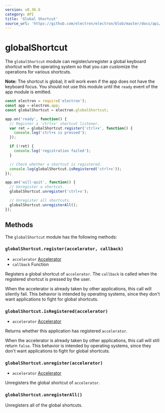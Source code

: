 ```yaml
---
version: v0.36.6
category: API
title: 'Global Shortcut'
source_url: 'https://github.com/electron/electron/blob/master/docs/api/global-shortcut.md'
---
```


# globalShortcut

The `globalShortcut` module can register/unregister a global keyboard shortcut
with the operating system so that you can customize the operations for various
shortcuts.

**Note:** The shortcut is global; it will work even if the app does
not have the keyboard focus. You should not use this module until the `ready`
event of the app module is emitted.

```javascript
const electron = require('electron');
const app = electron.app;
const globalShortcut = electron.globalShortcut;

app.on('ready', function() {
  // Register a 'ctrl+x' shortcut listener.
  var ret = globalShortcut.register('ctrl+x', function() {
    console.log('ctrl+x is pressed');
  });

  if (!ret) {
    console.log('registration failed');
  }

  // Check whether a shortcut is registered.
  console.log(globalShortcut.isRegistered('ctrl+x'));
});

app.on('will-quit', function() {
  // Unregister a shortcut.
  globalShortcut.unregister('ctrl+x');

  // Unregister all shortcuts.
  globalShortcut.unregisterAll();
});
```

## Methods

The `globalShortcut` module has the following methods:

### `globalShortcut.register(accelerator, callback)`

* `accelerator` [Accelerator](http://electron.atom.io/docs/v0.36.6/api/accelerator)
* `callback` Function

Registers a global shortcut of `accelerator`. The `callback` is called when
the registered shortcut is pressed by the user.

When the accelerator is already taken by other applications, this call will
silently fail. This behavior is intended by operating systems, since they don't
want applications to fight for global shortcuts.

### `globalShortcut.isRegistered(accelerator)`

* `accelerator` [Accelerator](http://electron.atom.io/docs/v0.36.6/api/accelerator)

Returns whether this application has registered `accelerator`.

When the accelerator is already taken by other applications, this call will
still return `false`. This behavior is intended by operating systems, since they
don't want applications to fight for global shortcuts.

### `globalShortcut.unregister(accelerator)`

* `accelerator` [Accelerator](http://electron.atom.io/docs/v0.36.6/api/accelerator)

Unregisters the global shortcut of `accelerator`.

### `globalShortcut.unregisterAll()`

Unregisters all of the global shortcuts.
